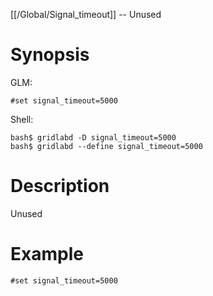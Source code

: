 [[/Global/Signal_timeout]] -- Unused

# Synopsis
GLM:
~~~
#set signal_timeout=5000
~~~
Shell:
~~~
bash$ gridlabd -D signal_timeout=5000
bash$ gridlabd --define signal_timeout=5000
~~~

# Description

Unused

# Example

~~~
#set signal_timeout=5000
~~~
